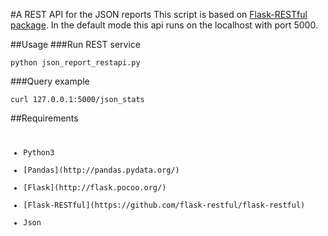 #A REST API for the JSON reports
This script is based on [Flask-RESTful package](https://github.com/flask-restful/flask-restful). In the default mode this api runs on the localhost with port 5000.

##Usage
###Run REST service
<pre><code>python json_report_restapi.py
</pre></code>

###Query example
<pre><code>curl 127.0.0.1:5000/json_stats
</pre></code>

##Requirements
<pre><code><ul>
<li>Python3</li>
<li>[Pandas](http://pandas.pydata.org/)</li>
<li>[Flask](http://flask.pocoo.org/)</li>
<li>[Flask-RESTful](https://github.com/flask-restful/flask-restful)</li>
<li>Json</ul></pre></code>

